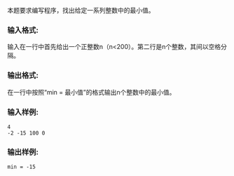 本题要求编写程序，找出给定一系列整数中的最小值。
### 输入格式:

输入在一行中首先给出一个正整数n（n<200）。第二行是n个整数，其间以空格分隔。
### 输出格式:

在一行中按照“min = 最小值”的格式输出n个整数中的最小值。

### 输入样例:



```in
4
-2 -15 100 0
```

### 输出样例:



```out
min = -15
```


